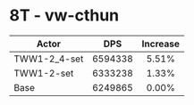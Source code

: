 # 8T - vw-cthun
| Actor | DPS | Increase |
|---|:---:|:---:|
|TWW1-2_4-set|6594338|5.51%|
|TWW1-2-set|6333238|1.33%|
|Base|6249865|0.00%|
